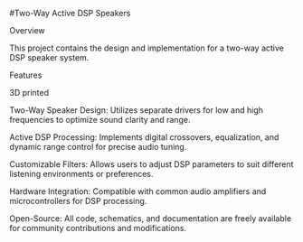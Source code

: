 #Two-Way Active DSP Speakers

Overview

This project contains the design and implementation for a two-way active DSP  speaker system. 

Features

3D printed



Two-Way Speaker Design: Utilizes separate drivers for low and high frequencies to optimize sound clarity and range.



Active DSP Processing: Implements digital crossovers, equalization, and dynamic range control for precise audio tuning.



Customizable Filters: Allows users to adjust DSP parameters to suit different listening environments or preferences.



Hardware Integration: Compatible with common audio amplifiers and microcontrollers for DSP processing.



Open-Source: All code, schematics, and documentation are freely available for community contributions and modifications.
